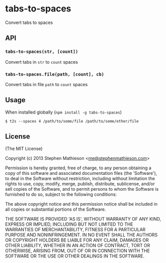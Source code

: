 
# tabs-to-spaces

  Convert tabs to spaces

## API

### `tabs-to-spaces(str, [count])`

  Convert tabs in `str` to `count` spaces

### `tabs-to-spaces.file(path, [count], cb)`

  Convert tabs in file `path` to `count` spaces

## Usage

  When installed globally (`npm install -g tabs-to-spaces`)

    $ t2s --spaces 4 /path/to/some/file /path/to/some/other/file

## License 

(The MIT License)

Copyright (c) 2013 Stephen Mathieson &lt;me@stephenmathieson.com&gt;

Permission is hereby granted, free of charge, to any person obtaining
a copy of this software and associated documentation files (the
'Software'), to deal in the Software without restriction, including
without limitation the rights to use, copy, modify, merge, publish,
distribute, sublicense, and/or sell copies of the Software, and to
permit persons to whom the Software is furnished to do so, subject to
the following conditions:

The above copyright notice and this permission notice shall be
included in all copies or substantial portions of the Software.

THE SOFTWARE IS PROVIDED 'AS IS', WITHOUT WARRANTY OF ANY KIND,
EXPRESS OR IMPLIED, INCLUDING BUT NOT LIMITED TO THE WARRANTIES OF
MERCHANTABILITY, FITNESS FOR A PARTICULAR PURPOSE AND NONINFRINGEMENT.
IN NO EVENT SHALL THE AUTHORS OR COPYRIGHT HOLDERS BE LIABLE FOR ANY
CLAIM, DAMAGES OR OTHER LIABILITY, WHETHER IN AN ACTION OF CONTRACT,
TORT OR OTHERWISE, ARISING FROM, OUT OF OR IN CONNECTION WITH THE
SOFTWARE OR THE USE OR OTHER DEALINGS IN THE SOFTWARE.